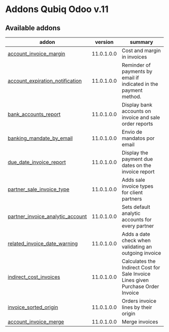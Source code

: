 Addons Qubiq Odoo v.11
======================

[//]: # (addons)

Available addons
----------------
addon | version | summary
--- | --- | ---
[account_invoice_margin](account_invoice_margin/) | 11.0.1.0.0 | Cost and margin in invoices
[account_expiration_notification](account_expiration_notification/) | 11.0.1.0.0 | Reminder of payments by email if indicated in the payment method.
[bank_accounts_report](bank_accounts_report/) | 11.0.1.0.0 | Display bank accounts on invoice and sale order reports
[banking_mandate_by_email](banking_mandate_by_email/) | 11.0.1.0.0 | Envio de mandatos por email
[due_date_invoice_report](due_date_invoice_report/) | 11.0.1.0.0 | Display the payment due dates on the invoice report
[partner_sale_invoice_type](partner_sale_invoice_type/) | 11.0.1.0.0 | Adds sale invoice types for client partners
[partner_invoice_analytic_account](partner_invoice_analytic_account/) | 11.0.1.0.0 | Sets default analytic accounts for every partner
[related_invoice_date_warning](related_invoice_date_warning/) | 11.0.1.0.0 | Adds a date check when validating an outgoing invoice
[indirect_cost_invoices](indirect_cost_invoices/) | 11.0.1.0.0 | Calculates the Indirect Cost for Sale Invoice Lines given Purchase Order Invoice
[invoice_sorted_origin](invoice_sorted_origin/) | 11.0.1.0.0 | Orders invoice lines by their origin
[account_invoice_merge](account_invoice_merge/) | 11.0.1.0.0 | Merge invoices

[//]: # (end addons)